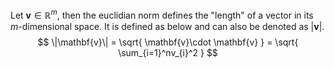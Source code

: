 
Let $\mathbf{v} \in \mathbb{R}^{m}$, then the euclidian norm defines the "length" of a vector in its $m$-dimensional space. It is defined as below and can also be denoted as $|\mathbf{v}|$.
$$
\|\mathbf{v}\| = \sqrt{ \mathbf{v}\cdot \mathbf{v}  } = \sqrt{ \sum_{i=1}^nv_{i}^2 }
$$


